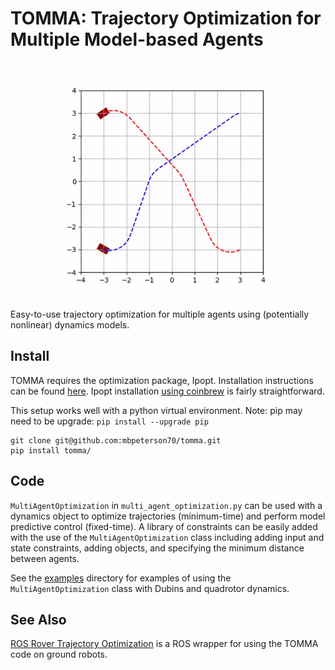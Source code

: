 # TOMMA: Trajectory Optimization for Multiple Model-based Agents

![multiagent](media/multiagent.gif)

Easy-to-use trajectory optimization for multiple agents using (potentially nonlinear) dynamics models.

## Install

TOMMA requires the optimization package, Ipopt. Installation instructions can be found [here](https://github.com/coin-or/Ipopt). Ipopt installation [using coinbrew](https://github.com/coin-or/Ipopt#using-coinbrew) is fairly straightforward.

This setup works well with a python virtual environment. Note: pip may need to be upgrade: `pip install --upgrade pip`

```
git clone git@github.com:mbpeterson70/tomma.git
pip install tomma/
```

## Code

`MultiAgentOptimization` in `multi_agent_optimization.py` can be used with a dynamics object to optimize trajectories (minimum-time) and perform model predictive control (fixed-time). A library of constraints can be easily added with the use of the `MultiAgentOptimization` class including adding input and state constraints, adding objects, and specifying the minimum distance between agents. 

See the [examples](examples/) directory for examples of using the `MultiAgentOptimization` class with Dubins and quadrotor dynamics.

## See Also

[ROS Rover Trajectory Optimization](https://github.com/mbpeterson70/rover_trajectory_opt_ros) is a ROS wrapper for using the TOMMA code on ground robots.
